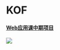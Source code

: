 # KOF
#### [Web应用课中期项目](https://www.acwing.com/activity/content/1150/)


![](https://cdn.acwing.com/media/article/image/2022/04/20/1_a2b760b9c0-微信截图_20220420162643.png)

